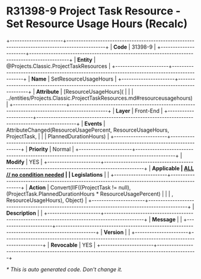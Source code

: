 ﻿---
erp.type: front-end-business-rule
erp.entity: Projects.Classic.ProjectTaskResources
---

# R31398-9 Project Task Resource - Set Resource Usage Hours (Recalc)
+----------------------+----------------------------------------------------------------------------------------------+
| **Code**             | 31398-9                                                                                      |
+----------------------+----------------------------------------------------------------------------------------------+
| **Entity**           | @Projects.Classic.ProjectTaskResources                                                       |
+----------------------+----------------------------------------------------------------------------------------------+
| **Name**             | SetResourceUsageHours                                                                        |
+----------------------+----------------------------------------------------------------------------------------------+
| **Attribute**        | [ResourceUsageHours](                                                                        |
|                      | ../entities/Projects.Classic.ProjectTaskResources.md#resourceusagehours)                     |
+----------------------+----------------------------------------------------------------------------------------------+
| **Layer**            | Front-End                                                                                    |
+----------------------+----------------------------------------------------------------------------------------------+
| **Events**           | AttributeChanged(ResourceUsagePercent, ResourceUsageHours, ProjectTask,                      |
|                      | PlannedDurationHours)                                                                        |
+----------------------+----------------------------------------------------------------------------------------------+
| **Priority**         | Normal                                                                                       |
+----------------------+----------------------------------------------------------------------------------------------+
| **Modify**           | YES                                                                                          |
+----------------------+----------------------------------------------------------------------------------------------+
| **Applicable         | [ALL // no condition needed](xref:applicable-legislations)                                   |
| Legislations**       |                                                                                              |
+----------------------+----------------------------------------------------------------------------------------------+
| **Action**           | Convert(IIF((ProjectTask != null), (ProjectTask.PlannedDurationHours * ResourceUsagePercent) |
|                      | , ResourceUsageHours), Object)                                                               |
+----------------------+----------------------------------------------------------------------------------------------+
| **Description**      |                                                                                              |
+----------------------+----------------------------------------------------------------------------------------------+
| **Message**          |                                                                                              |
+----------------------+----------------------------------------------------------------------------------------------+
| **Version**          |                                                                                              |
+----------------------+----------------------------------------------------------------------------------------------+
| **Revocable**        | YES                                                                                          |
+----------------------+----------------------------------------------------------------------------------------------+

*\* This is auto generated code. Don't change it.*
